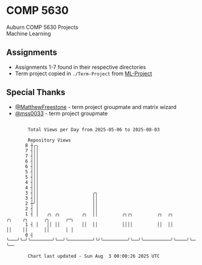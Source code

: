 # COMP 5630
Auburn COMP 5630 Projects  
Machine Learning

## Assignments
- Assignments 1-7 found in their respective directories
- Term project copied in `./Term-Project` from [ML-Project](https://github.com/wumphlett/ML-Project)

## Special Thanks
- [@MatthewFreestone](https://github.com/MatthewFreestone) - term project groupmate and matrix wizard
- [@mss0033](https://github.com/mss0033) - term project groupmate

```

        Total Views per Day from 2025-05-06 to 2025-08-03

        Repository Views
       8 ┼╭╮
       7 ┤││
       7 ┤││
       6 ┤││
       6 ┤││
       5 ┤││
       5 ┤││
       4 ┤││
       4 ┤││
       3 ┤││                    ╭╮
       3 ┤││                    ││
       2 ┼╯│                    ││
       2 ┤ │                    ││
       1 ┤ │   ╭╮ ╭╮        ╭╮  ││         ╭╮╭╮         ╭╮  ╭╮          ╭╮    ╭╮      ╭╮      ╭─╮
       1 ┤ │   ││ ││        ││  ││         ││││         ││  ││          ││    ││      ││      │ │
       0 ┤ ╰───╯╰─╯╰────────╯╰──╯╰─────────╯╰╯╰─────────╯╰──╯╰──────────╯╰────╯╰──────╯╰──────╯ ╰──

        Chart last updated - Sun Aug  3 00:00:26 2025 UTC
        
```
